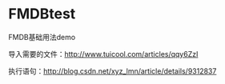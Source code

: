# FMDBtest
FMDB基础用法demo


导入需要的文件：http://www.tuicool.com/articles/qqy6ZzI

执行语句：http://blog.csdn.net/xyz_lmn/article/details/9312837
